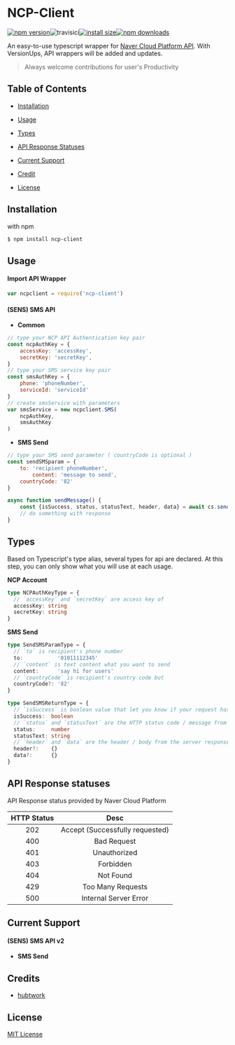 # NCP-Client
[![npm version](https://img.shields.io/npm/v/ncp-client.svg?style=flat-square)](https://www.npmjs.org/package/ncp-client)![travisici](https://travis-ci.com/Hubtwork/NCPClient.svg?branch=master)[![install size](https://packagephobia.com/badge?p=ncp-client)](https://packagephobia.com/result?p=ncp-client)[![npm downloads](https://img.shields.io/npm/dm/ncp-client.svg?style=flat-square)](http://npm-stat.com/charts.html?package=ncp-client)

An easy-to-use typescript wrapper for [Naver Cloud Platform API](https://api.ncloud-docs.com/docs/en/common-ncpapi). With VersionUps, API wrappers will be added and updates.

> Always welcome contributions for user's Productivity

## Table of Contents

- [Installation](#installation)
- [Usage](#usage)
- [Types](#types)
- [API Response Statuses](#api-response-statuses)
- [Current Support](#current-support)

- [Credit](#credit)
- [License](#license)



## Installation

with npm

~~~bash
$ npm install ncp-client
~~~



## Usage

#### Import API Wrapper

~~~javascript
var ncpclient = require('ncp-client')
~~~

#### (SENS) SMS API

- **Common**

~~~javascript
// type your NCP API Authentication key pair
const ncpAuthKey = {
    accessKey: 'accessKey',
    secretKey: 'secretKey',
}
// type your SMS service key pair
const smsAuthKey = {
    phone: 'phoneNumber',
    serviceId: 'serviceId'
}
// create smsService with parameters
var smsService = new ncpclient.SMS(
    ncpAuthKey,
    smsAuthKey
)
~~~

- **SMS Send**

~~~javascript
// type your SMS send parameter ( countryCode is optional )
const sendSMSparam = {
  	to: 'recipient phoneNumber',
		content: 'message to send',
  	countryCode: '82'
}

async function sendMessage() {
    const {isSuccess, status, statusText, header, data} = await cs.sendSMS( sendSMSparam )
    // do something with response
}

~~~



## Types

Based on Typescript's type alias, several types for api are declared. At this step, you can only show what you will use at each usage.

**NCP Account**

~~~typescript
type NCPAuthKeyType = {
  // `accessKey` and `secretKey` are access key of 
  accessKey: string
  secretKey: string
}
~~~

**SMS Send**

~~~typescript
type SendSMSParamType = {
  // `to` is recipient's phone number
  to:           '01011112345'
  // `content` is text content what you want to send
  content:      'say hi for users'
  // `countryCode` is recipient's country code but 
  countryCode?: '82'
}

type SendSMSReturnType = {
  // `isSuccess` is boolean value that let you know if your request has been successful
  isSuccess:  boolean
  // `status` and `statusText` are the HTTP status code / message from the server response
  status:     number
  statusText: string
  // `header` and `data` are the header / body from the server response ( Only for seccessful Request )
  header?:    {}
  data?:      {}
}
~~~

 

## API Response statuses

API Response status provided by Naver Cloud Platform

| HTTP Status |              Desc               |
| :---------: | :-----------------------------: |
|     202     | Accept (Successfully requested) |
|     400     |           Bad Request           |
|     401     |          Unauthorized           |
|     403     |            Forbidden            |
|     404     |            Not Found            |
|     429     |        Too Many Requests        |
|     500     |      Internal Server Error      |



## Current Support

#### (SENS) SMS API v2

- **SMS Send**



## Credits

- [hubtwork](https://github.com/Hubtwork)



## License

[MIT License](https://github.com/Hubtwork/NCPClient/blob/master/LICENSE)

